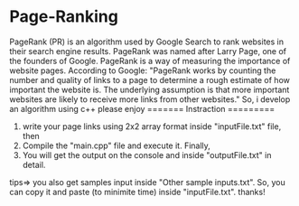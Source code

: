 # Page-Ranking
PageRank (PR) is an algorithm used by Google Search to rank websites in their search engine results. PageRank was named after Larry Page, one of the founders of Google. PageRank is a way of measuring the importance of website pages. According to Google:  "PageRank works by counting the number and quality of links to a page to determine a rough estimate of how important the website is. The underlying assumption is that more important websites are likely to receive more links from other websites." So, i develop an algorithm using c++ please enjoy 
======= Instraction =========
1. write your page links using 2x2 array format inside "inputFile.txt" file, then
2. Compile the "main.cpp" file and execute it. Finally,
3. You will get the output on the console and inside "outputFile.txt" in detail. 

tips=> you also get samples input inside "Other sample inputs.txt". So, you can copy it and paste (to minimite time) inside "inputFile.txt". thanks!
